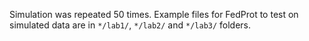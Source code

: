 Simulation was repeated 50 times. Example files for FedProt to test on simulated data are in `*/lab1/`, `*/lab2/` and `*/lab3/` folders.